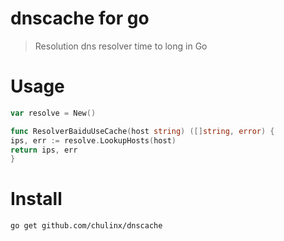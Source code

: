 # dnscache for  go

> Resolution dns resolver time to long in Go


# Usage

```go
var resolve = New()

func ResolverBaiduUseCache(host string) ([]string, error) {
ips, err := resolve.LookupHosts(host)
return ips, err
}
```

# Install 

```shell
go get github.com/chulinx/dnscache
```
